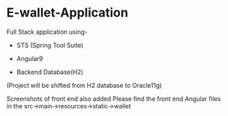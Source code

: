# E-wallet-Application
Full Stack application using-

-	STS (Spring Tool Suite)

-	Angular9

-	Backend Database(H2)

(Project will be shifted from H2 database to Oracle11g)

Screenshots of front end also added
Please find the front end Angular files in the src->main->resources->static->wallet


